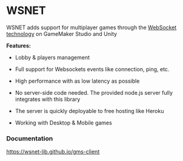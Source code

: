 # WSNET

WSNET adds support for multiplayer games through the [WebSocket technology](https://en.wikipedia.org/wiki/WebSocket) on GameMaker Studio and Unity

**Features:**

- Lobby & players management

- Full support for Websockets events like connection, ping, etc.

- High performance with as low latency as possible

- No server-side code needed. The provided node.js server fully integrates with this library

- The server is quickly deployable to free hosting like Heroku

- Working with Desktop & Mobile games


### Documentation

https://wsnet-lib.github.io/gms-client
